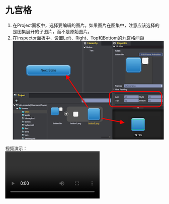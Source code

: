 # 九宫格
1. 在Project面板中，选择要编辑的图片。如果图片在图集中，注意应该选择的是图集展开的子图片，而不是原始图片。
2. 在Inspector面板中，设置Left、Right、Top和Bottom的九宫格间距  
![](images/button.png)  

视频演示：  
<video controls="controls"  src="../video/set_nine_patch.mp4"></video>  
